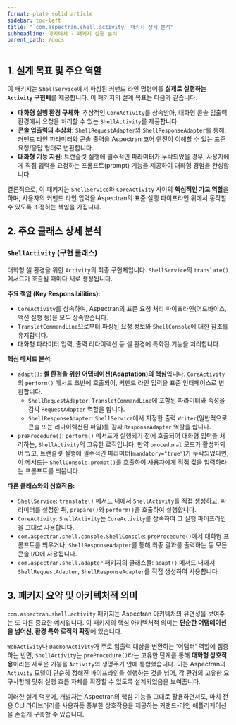 ```yaml
---
format: plate solid article
sidebar: toc-left
title: "`com.aspectran.shell.activity` 패키지 상세 분석"
subheadline: 아키텍처 - 패키지 심층 분석
parent_path: /docs
---
```


## 1. 설계 목표 및 주요 역할

이 패키지는 `ShellService`에서 파싱된 커맨드 라인 명령어를 **실제로 실행하는 `Activity` 구현체**를 제공합니다. 이 패키지의 설계 목표는 다음과 같습니다.

-   **대화형 실행 환경 구체화**: 추상적인 `CoreActivity`를 상속받아, 대화형 콘솔 입출력 환경에서 요청을 처리할 수 있는 `ShellActivity`를 제공합니다.
-   **콘솔 입출력의 추상화**: `ShellRequestAdapter`와 `ShellResponseAdapter`를 통해, 커맨드 라인 파라미터와 콘솔 출력을 Aspectran 코어 엔진이 이해할 수 있는 표준 요청/응답 형태로 변환합니다.
-   **대화형 기능 지원**: 트랜슬릿 실행에 필수적인 파라미터가 누락되었을 경우, 사용자에게 직접 입력을 요청하는 프롬프트(prompt) 기능을 제공하여 대화형 경험을 완성합니다.

결론적으로, 이 패키지는 `ShellService`와 `CoreActivity` 사이의 **핵심적인 가교 역할**을 하며, 사용자의 커맨드 라인 입력을 Aspectran의 표준 실행 파이프라인 위에서 동작할 수 있도록 조정하는 책임을 가집니다.

## 2. 주요 클래스 상세 분석

### `ShellActivity` (구현 클래스)

대화형 셸 환경을 위한 `Activity`의 최종 구현체입니다. `ShellService`의 `translate()` 메서드가 호출될 때마다 새로 생성됩니다.

**주요 책임 (Key Responsibilities):**
-   `CoreActivity`를 상속하여, Aspectran의 표준 요청 처리 파이프라인(어드바이스, 액션 실행 등)을 모두 상속받습니다.
-   `TransletCommandLine`으로부터 파싱된 요청 정보와 `ShellConsole`에 대한 참조를 유지합니다.
-   대화형 파라미터 입력, 출력 리다이렉션 등 셸 환경에 특화된 기능을 처리합니다.

**핵심 메서드 분석:**
-   `adapt()`: **셸 환경을 위한 어댑테이션(Adaptation)의 핵심**입니다. `CoreActivity`의 `perform()` 메서드 초반에 호출되어, 커맨드 라인 입력을 표준 인터페이스로 변환합니다.
    -   `ShellRequestAdapter`: `TransletCommandLine`에 포함된 파라미터와 속성을 감싸 `RequestAdapter` 역할을 합니다.
    -   `ShellResponseAdapter`: `ShellService`에서 지정한 출력 `Writer`(일반적으로 콘솔 또는 리다이렉션된 파일)를 감싸 `ResponseAdapter` 역할을 합니다.
-   `preProcedure()`: `perform()` 메서드가 실행되기 전에 호출되어 대화형 입력을 처리하는, `ShellActivity`의 고유한 로직입니다. 만약 `procedural` 모드가 활성화되어 있고, 트랜슬릿 실행에 필수적인 파라미터(`mandatory="true"`)가 누락되었다면, 이 메서드는 `ShellConsole.prompt()`를 호출하여 사용자에게 직접 값을 입력하라는 프롬프트를 띄웁니다.

**다른 클래스와의 상호작용:**
-   `ShellService`: `translate()` 메서드 내에서 `ShellActivity`를 직접 생성하고, 파라미터를 설정한 뒤, `prepare()`와 `perform()`을 호출하여 실행합니다.
-   `CoreActivity`: `ShellActivity`는 `CoreActivity`를 상속하여 그 실행 파이프라인을 그대로 사용합니다.
-   `com.aspectran.shell.console.ShellConsole`: `preProcedure()`에서 대화형 프롬프트를 띄우거나, `ShellResponseAdapter`를 통해 최종 결과를 출력하는 등 모든 콘솔 I/O에 사용됩니다.
-   `com.aspectran.shell.adapter` 패키지의 클래스들: `adapt()` 메서드 내에서 `ShellRequestAdapter`, `ShellResponseAdapter`를 직접 생성하여 사용합니다.

## 3. 패키지 요약 및 아키텍처적 의미

`com.aspectran.shell.activity` 패키지는 Aspectran 아키텍처의 유연성을 보여주는 또 다른 중요한 예시입니다. 이 패키지의 핵심 아키텍처적 의미는 **단순한 어댑테이션을 넘어선, 환경 특화 로직의 확장**에 있습니다.

`WebActivity`나 `DaemonActivity`가 주로 입출력 대상을 변환하는 '어댑터' 역할에 집중하는 반면, `ShellActivity`는 `preProcedure()`라는 고유한 단계를 통해 **대화형 상호작용**이라는 새로운 기능을 `Activity`의 생명주기 안에 통합했습니다. 이는 Aspectran의 `Activity` 모델이 단순히 정해진 파이프라인을 실행하는 것을 넘어, 각 환경의 고유한 요구사항에 맞춰 실행 흐름 자체를 확장할 수 있도록 설계되었음을 보여줍니다.

이러한 설계 덕분에, 개발자는 Aspectran의 핵심 기능을 그대로 활용하면서도, 마치 전용 CLI 라이브러리를 사용하듯 풍부한 상호작용을 제공하는 커맨드-라인 애플리케이션을 손쉽게 구축할 수 있습니다.
